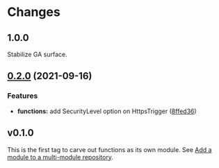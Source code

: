 # Changes

## 1.0.0

Stabilize GA surface.

## [0.2.0](https://www.github.com/googleapis/google-cloud-go/compare/functions/v0.1.0...functions/v0.2.0) (2021-09-16)


### Features

* **functions:** add SecurityLevel option on HttpsTrigger ([8ffed36](https://www.github.com/googleapis/google-cloud-go/commit/8ffed36c9db818a24073cf865f626d29afd01716))

## v0.1.0

This is the first tag to carve out functions as its own module. See
[Add a module to a multi-module repository](https://github.com/golang/go/wiki/Modules#is-it-possible-to-add-a-module-to-a-multi-module-repository).
